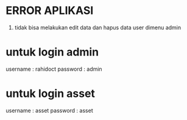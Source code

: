 # ERROR APLIKASI
1. tidak bisa melakukan edit data dan hapus data user dimenu admin

# untuk login admin
username : rahidoct
password : admin

# untuk login asset
username : asset
password : asset
